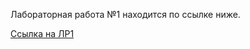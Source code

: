 Лабораторная работа №1 находится по ссылке ниже.

[Ссылка на ЛР1](https://replit.com/@iam100/sem7-task1#main.py)